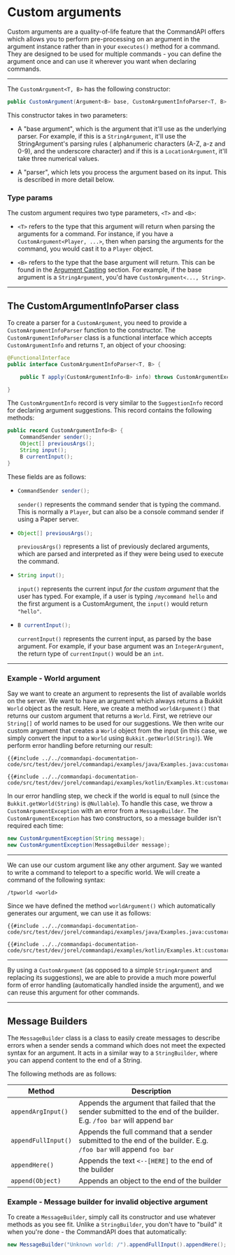 # Custom arguments

Custom arguments are a quality-of-life feature that the CommandAPI offers which allows you to perform pre-processing on an argument in the argument instance rather than in your `executes()` method for a command. They are designed to be used for multiple commands - you can define the argument once and can use it wherever you want when declaring commands.

-----

The `CustomArgument<T, B>` has the following constructor:

```java
public CustomArgument(Argument<B> base, CustomArgumentInfoParser<T, B> parser);
```

This constructor takes in two parameters:

- A "base argument", which is the argument that it'll use as the underlying parser. For example, if this is a `StringArgument`, it'll use the StringArgument's parsing rules ( alphanumeric characters (A-Z, a-z and 0-9), and the underscore character) and if this is a `LocationArgument`, it'll take three numerical values.

- A "parser", which lets you process the argument based on its input. This is described in more detail below.

### Type params

The custom argument requires two type parameters, `<T>` and `<B>`:

- `<T>` refers to the type that this argument will return when parsing the arguments for a command. For instance, if you have a `CustomArgument<Player, ...>`, then when parsing the arguments for the command, you would cast it to a `Player` object.

- `<B>` refers to the type that the base argument will return. This can be found in the [Argument Casting](./arguments.md#argument-casting) section. For example, if the base argument is a `StringArgument`, you'd have `CustomArgument<..., String>`.

-----

## The CustomArgumentInfoParser class

To create a parser for a `CustomArgument`, you need to provide a `CustomArgumentInfoParser` function to the constructor. The `CustomArgumentInfoParser` class is a functional interface which accepts `CustomArgumentInfo` and returns `T`, an object of your choosing:

```java
@FunctionalInterface
public interface CustomArgumentInfoParser<T, B> {

    public T apply(CustomArgumentInfo<B> info) throws CustomArgumentException;

}
```

The `CustomArgumentInfo` record is very similar to the `SuggestionInfo` record for declaring argument suggestions. This record contains the following methods:

```java
public record CustomArgumentInfo<B> {
    CommandSender sender();
    Object[] previousArgs(); 
    String input();
    B currentInput();
}
```

These fields are as follows:

- ```java
  CommandSender sender();
  ```

  `sender()` represents the command sender that is typing the command. This is normally a `Player`, but can also be a console command sender if using a Paper server.

- ```java
  Object[] previousArgs();
  ```

  `previousArgs()` represents a list of previously declared arguments, which are parsed and interpreted as if they were being used to execute the command.

- ```java
  String input();
  ```

  `input()` represents the current input _for the custom argument_ that the user has typed. For example, if a user is typing `/mycommand hello` and the first argument is a CustomArgument, the `input()` would return `"hello"`.

- ```java
  B currentInput();
  ```

  `currentInput()` represents the current input, as parsed by the base argument. For example, if your base argument was an `IntegerArgument`, the return type of `currentInput()` would be an `int`.

-----

<div class="example">

### Example - World argument

Say we want to create an argument to represents the list of available worlds on the server. We want to have an argument which always returns a Bukkit `World` object as the result. Here, we create a method `worldArgument()` that returns our custom argument that returns a `World`. First, we retrieve our `String[]` of world names to be used for our suggestions. We then write our custom argument that creates a `World` object from the input (in this case, we simply convert the input to a `World` using `Bukkit.getWorld(String)`). We perform error handling before returning our result:

<div class="multi-pre">

```java,Java
{{#include ../../commandapi-documentation-code/src/test/dev/jorel/commandapi/examples/java/Examples.java:customarguments2}}
```

```kotlin,Kotlin
{{#include ../../commandapi-documentation-code/src/test/dev/jorel/commandapi/examples/kotlin/Examples.kt:customarguments2}}
```

</div>

In our error handling step, we check if the world is equal to null (since the `Bukkit.getWorld(String)` is `@Nullable`). To handle this case, we throw a `CustomArgumentException` with an error from a `MessageBuilder`. The `CustomArgumentException` has two constructors, so a message builder isn't required each time:

```java
new CustomArgumentException(String message);
new CustomArgumentException(MessageBuilder message);
```

-----

We can use our custom argument like any other argument. Say we wanted to write a command to teleport to a specific world. We will create a command of the following syntax:

```mccmd
/tpworld <world>
```

Since we have defined the method `worldArgument()` which automatically generates our argument, we can use it as follows:

<div class="multi-pre">

```java,Java
{{#include ../../commandapi-documentation-code/src/test/dev/jorel/commandapi/examples/java/Examples.java:customarguments}}
```

```kotlin,Kotlin
{{#include ../../commandapi-documentation-code/src/test/dev/jorel/commandapi/examples/kotlin/Examples.kt:customarguments}}
```

</div>

-----

By using a `CustomArgument` (as opposed to a simple `StringArgument` and replacing its suggestions), we are able to provide a much more powerful form of error handling (automatically handled inside the argument), and we can reuse this argument for other commands.

</div>

-----

## Message Builders

The `MessageBuilder` class is a class to easily create messages to describe errors when a sender sends a command which does not meet the expected syntax for an argument. It acts in a similar way to a `StringBuilder`, where you can append content to the end of a String.

The following methods are as follows:

| Method | Description |
| ------ | ----------- |
| `appendArgInput()` | Appends the argument that failed that the sender submitted to the end of the builder. E.g. `/foo bar` will append `bar` |
| `appendFullInput()` | Appends the full command that a sender submitted to the end of the builder. E.g. `/foo bar` will append `foo bar` |
| `appendHere()` | Appends the text `<--[HERE]` to the end of the builder |
| `append(Object)`| Appends an object to the end of the builder |

<div class="example">

### Example - Message builder for invalid objective argument

To create a `MessageBuilder`, simply call its constructor and use whatever methods as you see fit. Unlike a `StringBuilder`, you don't have to "build" it when you're done - the CommandAPI does that automatically:

```java
new MessageBuilder("Unknown world: /").appendFullInput().appendHere();
```

</div>
